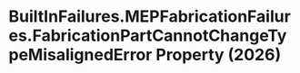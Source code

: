 # BuiltInFailures.MEPFabricationFailures.FabricationPartCannotChangeTypeMisalignedError Property (2026)

﻿
